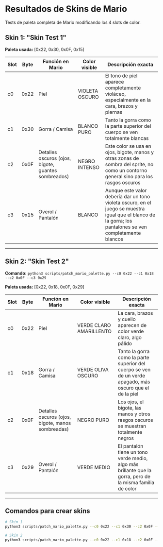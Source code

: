 # Resultados de Skins de Mario

Tests de paleta completa de Mario modificando los 4 slots de color.

## Skin 1: "Skin Test 1"

**Paleta usada:** [0x22, 0x30, 0x0F, 0x15]

| Slot | Byte | Función en Mario | Color visible | Descripción exacta |
|------|------|------------------|---------------|--------------------|
| c0   | 0x22 | Piel             | VIOLETA OSCURO | El tono de piel aparece completamente violáceo, especialmente en la cara, brazos y piernas |
| c1   | 0x30 | Gorra / Camisa  | BLANCO PURO    | Tanto la gorra como la parte superior del cuerpo se ven totalmente blancas |
| c2   | 0x0F | Detalles oscuros (ojos, bigote, guantes sombreados) | NEGRO INTENSO | Este color se usa en ojos, bigote, manos y otras zonas de sombra del sprite, no como un contorno general sino para los rasgos oscuros |
| c3   | 0x15 | Overol / Pantalón | BLANCO | Aunque este valor debería dar un tono violeta oscuro, en el juego se muestra igual que el blanco de la gorra; los pantalones se ven completamente blancos |

---

## Skin 2: "Skin Test 2"

**Comando:** `python3 scripts/patch_mario_palette.py --c0 0x22 --c1 0x18 --c2 0x0F --c3 0x29`

**Paleta usada:** [0x22, 0x18, 0x0F, 0x29]

| Slot | Byte | Función en Mario | Color visible | Descripción exacta |
|------|------|------------------|---------------|--------------------|
| c0   | 0x22 | Piel             | VERDE CLARO AMARILLENTO | La cara, brazos y cuello aparecen de color verde claro, algo pálido |
| c1   | 0x18 | Gorra / Camisa  | VERDE OLIVA OSCURO | Tanto la gorra como la parte superior del cuerpo se ven de un verde apagado, más oscuro que el de la piel |
| c2   | 0x0F | Detalles oscuros (ojos, bigote, manos sombreadas) | NEGRO PURO | Los ojos, el bigote, las manos y otros rasgos oscuros se muestran totalmente negros |
| c3   | 0x29 | Overol / Pantalón | VERDE MEDIO | El pantalón tiene un tono verde medio, algo más brillante que la gorra, pero de la misma familia de color |

---

## Comandos para crear skins

```bash
# Skin 1
python3 scripts/patch_mario_palette.py --c0 0x22 --c1 0x30 --c2 0x0F --c3 0x15

# Skin 2
python3 scripts/patch_mario_palette.py --c0 0x22 --c1 0x18 --c2 0x0F --c3 0x29
```

